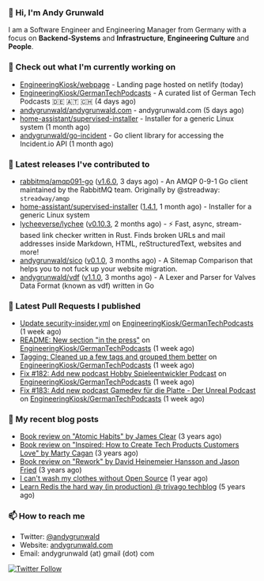 ### 👋 Hi, I'm Andy Grunwald

I am a Software Engineer and Engineering Manager from Germany with a focus on **Backend-Systems** and **Infrastructure**, **Engineering Culture** and **People**.

### 👷 Check out what I'm currently working on


- [EngineeringKiosk/webpage](https://github.com/EngineeringKiosk/webpage) - Landing page hosted on netlify (today)
- [EngineeringKiosk/GermanTechPodcasts](https://github.com/EngineeringKiosk/GermanTechPodcasts) - A curated list of German Tech Podcasts 🇩🇪 🇦🇹 🇨🇭 (4 days ago)
- [andygrunwald/andygrunwald.com](https://github.com/andygrunwald/andygrunwald.com) - andygrunwald.com (5 days ago)
- [home-assistant/supervised-installer](https://github.com/home-assistant/supervised-installer) - Installer for a generic Linux system (1 month ago)
- [andygrunwald/go-incident](https://github.com/andygrunwald/go-incident) - Go client library for accessing the Incident.io API (1 month ago)

### 🔭 Latest releases I've contributed to


- [rabbitmq/amqp091-go](https://github.com/rabbitmq/amqp091-go) ([v1.6.0](https://github.com/rabbitmq/amqp091-go/releases/tag/v1.6.0), 3 days ago) - An AMQP 0-9-1 Go client maintained by the RabbitMQ team. Originally by @streadway: `streadway/amqp`
- [home-assistant/supervised-installer](https://github.com/home-assistant/supervised-installer) ([1.4.1](https://github.com/home-assistant/supervised-installer/releases/tag/1.4.1), 1 month ago) - Installer for a generic Linux system
- [lycheeverse/lychee](https://github.com/lycheeverse/lychee) ([v0.10.3](https://github.com/lycheeverse/lychee/releases/tag/v0.10.3), 2 months ago) - ⚡ Fast, async, stream-based link checker written in Rust. Finds broken URLs and mail addresses inside Markdown, HTML, reStructuredText, websites and more!
- [andygrunwald/sico](https://github.com/andygrunwald/sico) ([v0.1.0](https://github.com/andygrunwald/sico/releases/tag/v0.1.0), 3 months ago) - A Sitemap Comparison that helps you to not fuck up your website migration.
- [andygrunwald/vdf](https://github.com/andygrunwald/vdf) ([v1.1.0](https://github.com/andygrunwald/vdf/releases/tag/v1.1.0), 3 months ago) - A Lexer and Parser for Valves Data Format (known as vdf) written in Go

### 🔨 Latest Pull Requests I published


- [Update security-insider.yml](https://github.com/EngineeringKiosk/GermanTechPodcasts/pull/219) on [EngineeringKiosk/GermanTechPodcasts](https://github.com/EngineeringKiosk/GermanTechPodcasts) (1 week ago)
- [README: New section &#34;in the press&#34;](https://github.com/EngineeringKiosk/GermanTechPodcasts/pull/217) on [EngineeringKiosk/GermanTechPodcasts](https://github.com/EngineeringKiosk/GermanTechPodcasts) (1 week ago)
- [Tagging: Cleaned up a few tags and grouped them better](https://github.com/EngineeringKiosk/GermanTechPodcasts/pull/213) on [EngineeringKiosk/GermanTechPodcasts](https://github.com/EngineeringKiosk/GermanTechPodcasts) (1 week ago)
- [Fix #182: Add new podcast Hobby Spieleentwickler Podcast](https://github.com/EngineeringKiosk/GermanTechPodcasts/pull/212) on [EngineeringKiosk/GermanTechPodcasts](https://github.com/EngineeringKiosk/GermanTechPodcasts) (1 week ago)
- [Fix #183: Add new podcast Gamedev für die Platte - Der Unreal Podcast](https://github.com/EngineeringKiosk/GermanTechPodcasts/pull/211) on [EngineeringKiosk/GermanTechPodcasts](https://github.com/EngineeringKiosk/GermanTechPodcasts) (1 week ago)

### 📝 My recent blog posts


- [Book review on &#34;Atomic Habits&#34; by James Clear](https://andygrunwald.com/blog/book-review-on-atomic-habits-by-james-clear/) (3 years ago)
- [Book review on &#34;Inspired: How to Create Tech Products Customers Love&#34; by Marty Cagan](https://andygrunwald.com/blog/book-review-on-inspired-how-to-create-tech-products-customers-love-by-marty-cagan/) (3 years ago)
- [Book review on &#34;Rework&#34; by David Heinemeier Hansson and Jason Fried](https://andygrunwald.com/blog/book-review-on-rework-by-david-heinemeier-hansson-and-jason-fried/) (3 years ago)
- [I can&#39;t wash my clothes without Open Source](https://andygrunwald.com/blog/i-cant-wash-my-clothes-without-open-source/) (1 year ago)
- [Learn Redis the hard way (in production) @ trivago techblog](https://andygrunwald.com/blog/learn-redis-the-hard-way-in-production-trivago-techblog/) (5 years ago)

### 📫 How to reach me

- Twitter: [@andygrunwald](https://twitter.com/andygrunwald)
- Website: [andygrunwald.com](https://andygrunwald.com)
- Email: andygrunwald (at) gmail (dot) com

[![Twitter Follow](https://img.shields.io/twitter/follow/andygrunwald?label=Follow&style=social)](https://twitter.com/andygrunwald)
